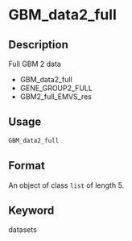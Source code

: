 # GBM_data2_full

## Description

Full GBM 2 data

* GBM_data2_full
* GENE_GROUP2_FULL
* GBM2_full_EMVS_res

## Usage

```r
GBM_data2_full
```

## Format

An object of class `list` of length 5.

## Keyword

datasets

